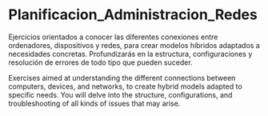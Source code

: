 # Planificacion_Administracion_Redes
 Ejercicios  orientados a conocer las diferentes conexiones entre ordenadores, dispositivos y redes, para crear modelos híbridos adaptados a necesidades concretas. Profundizarás en la estructura, configuraciones y resolución de errores de todo tipo que pueden suceder.

 Exercises aimed at understanding the different connections between computers, devices, and networks, to create hybrid models adapted to specific needs. You will delve into the structure, configurations, and troubleshooting of all kinds of issues that may arise.
